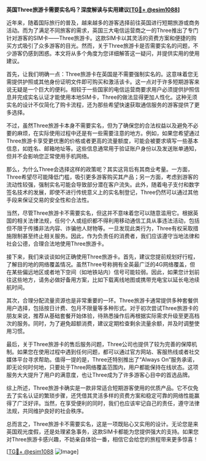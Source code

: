 **英国Three旅游卡需要实名吗？深度解读与实用建议[[TG💪+ @esim1088](https://t.me/s/esim1088)]**

近年来，随着国际旅行的普及，越来越多的游客选择前往英国进行短期旅游或商务活动。而为了满足不同旅客的需求，英国三大电信运营商之一的Three推出了专门针对游客的SIM卡——Three旅游卡。这款SIM卡以其灵活的资费方案和便捷的购买方式吸引了众多游客的目光。然而，关于Three旅游卡是否需要实名的问题，不少游客仍感到困惑。本文将从多个角度为您详细解答这一疑问，并提供实用的使用建议。

首先，让我们明确一点：Three旅游卡在英国是不需要强制实名的。这意味着您无需提供护照或其他身份证明文件即可购买和激活该卡。这一点对于许多短期游客来说无疑是一个巨大的便利。相较于一些国家的电信运营商要求用户必须提供护照信息并完成实名认证才能使用本地SIM卡，Three的做法显得更加人性化。这种无须实名的设计不仅简化了购卡流程，还为那些希望快速获取通信服务的游客提供了更多选择。

不过，虽然Three旅游卡本身不需要实名，但为了确保您的合法权益以及避免不必要的麻烦，在实际使用过程中还是有一些需要注意的地方。例如，如果您希望通过Three旅游卡享受更优惠的价格或者更高的流量额度，可能会被要求填写一些基本信息，如姓名、邮箱地址等。这些信息通常用于验证账户身份以及发送账单通知，但并不会影响您正常使用手机网络。

那么，为什么Three会选择这样的政策呢？其实这背后有其商业考量。一方面，Three希望尽可能降低门槛，吸引更多游客购买其产品；另一方面，考虑到游客的流动性较强，强制实名可能会导致部分潜在客户流失。此外，随着电子支付和数字签名技术的发展，即使不进行传统意义上的实名制登记，Three仍然可以通过其他手段来保证交易的安全性和合法性。

当然，尽管Three旅游卡不需要实名，但这并不意味着您可以随意滥用它。根据英国的相关法律法规，任何个人或组织都不得利用移动通信工具从事违法活动，包括但不限于传播非法内容、诈骗他人财物等。一旦发现此类行为，Three有权采取措施限制甚至终止相关服务。因此，作为负责任的消费者，我们应该遵守当地法律和社会公德，合理合法地使用Three旅游卡。

接下来，我们来谈谈如何正确使用Three旅游卡。首先，建议您提前规划好行程，了解目的地的网络覆盖情况。虽然Three号称拥有全英最广泛的4G网络覆盖，但在某些偏远地区或者地下空间（如地铁站内）信号可能较弱。因此，如果您计划前往这些地方，请务必做好备用方案，比如下载离线地图或携带充电宝以延长电池续航时间。

其次，合理分配流量资源也是非常重要的一环。Three旅游卡通常提供多种套餐供用户选择，包括按日计费、包月不限量等多种形式。对于初次尝试Three旅游卡的朋友来说，推荐从基础套餐开始体验，待熟悉操作后再根据实际需求升级至更高档次的服务。同时，为了避免超额消费，建议定期检查剩余流量余额，并及时调整使用习惯。

最后，关于Three旅游卡的售后服务问题，Three公司也提供了较为完善的保障机制。如果您在使用过程中遇到任何问题，都可以通过官方网站、客服热线或者社交媒体平台寻求帮助。值得一提的是，Three还特别推出了“Always On”服务承诺，即无论何时何地，只要处于Three网络覆盖范围内，用户都能保持在线状态。这项服务大大提升了用户的满意度，也让Three成为了许多游客心目中的首选品牌。

综上所述，Three旅游卡确实是一款非常适合短期游客使用的优质产品。它不仅免去了实名认证的繁琐步骤，还凭借其灵活多样的资费方案和稳定可靠的网络性能赢得了广泛好评。当然，在享受便利的同时，我们也应该牢记自己的责任，遵守法律法规，共同维护良好的社会秩序。

总而言之，Three旅游卡不需要实名，这是一项既贴心又实用的设计。无论您是来英国观光度假，还是处理紧急事务，这款SIM卡都能为您提供强大的支持。如果您对Three旅游卡感兴趣，不妨亲自体验一番，相信它会给您的旅程带来更多惊喜！

[[TG💪+ @esim1088](https://t.me/s/esim1088) ![Image](https://i.postimg.cc/4NQfJmqS/Snipaste-2025-05-13-00-14-12.png)]